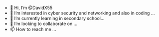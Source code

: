 - 👋 Hi, I’m @DavidX55
- 👀 I’m interested in cyber security and networking  and also in coding ...
- 🌱 I’m currently learning in secondary school...
- 💞️ I’m looking to collaborate on ...
- 📫 How to reach me ...

<!---
DavidX55/DavidX55 is a ✨ special ✨ repository because its `README.md` (this file) appears on your GitHub profile.
You can click the Preview link to take a look at your changes.
--->
